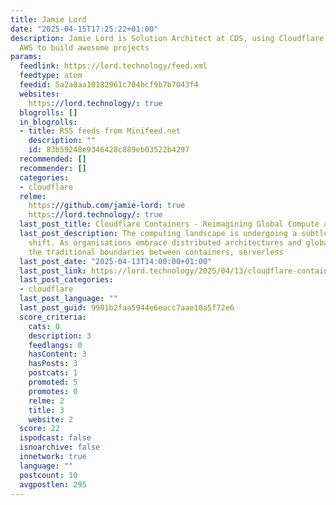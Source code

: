 ```yaml
---
title: Jamie Lord
date: "2025-04-15T17:25:22+01:00"
description: Jamie Lord is Solution Architect at CDS, using Cloudflare, Azure and
  AWS to build awesome projects
params:
  feedlink: https://lord.technology/feed.xml
  feedtype: atom
  feedid: 5a2a8aa10182961c704bcf9b7b7043f4
  websites:
    https://lord.technology/: true
  blogrolls: []
  in_blogrolls:
  - title: RSS feeds from Minifeed.net
    description: ""
    id: 83b59248e9346428c889eb03522b4297
  recommended: []
  recommender: []
  categories:
  - cloudflare
  relme:
    https://github.com/jamie-lord: true
    https://lord.technology/: true
  last_post_title: Cloudflare Containers - Reimagining Global Compute at the Edge
  last_post_description: The computing landscape is undergoing a subtle but profound
    shift. As organisations embrace distributed architectures and global deployments,
    the traditional boundaries between containers, serverless
  last_post_date: "2025-04-13T14:00:00+01:00"
  last_post_link: https://lord.technology/2025/04/13/cloudflare-containers-reimagining-global-compute-at-the-edge.html
  last_post_categories:
  - cloudflare
  last_post_language: ""
  last_post_guid: 9901b2faa5944e6eacc7aae10a5f72e6
  score_criteria:
    cats: 0
    description: 3
    feedlangs: 0
    hasContent: 3
    hasPosts: 3
    postcats: 1
    promoted: 5
    promotes: 0
    relme: 2
    title: 3
    website: 2
  score: 22
  ispodcast: false
  isnoarchive: false
  innetwork: true
  language: ""
  postcount: 10
  avgpostlen: 295
---
```

